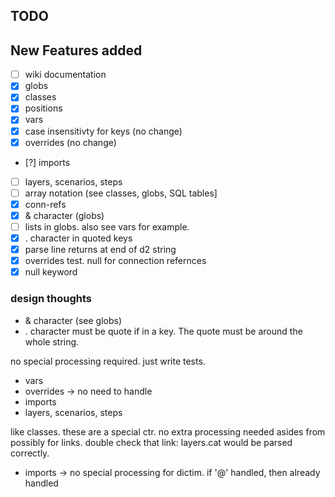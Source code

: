 ## TODO


## New Features added

- [ ] wiki documentation
- [x] globs
- [x] classes
- [x] positions
- [x] vars
- [x] case insensitivty for keys (no change)
- [x] overrides (no change)
- [?] imports
- [ ] layers, scenarios, steps
- [ ] array notation (see classes, globs, SQL tables]
- [x] conn-refs
- [x] & character (globs)
- [ ] lists in globs. also see vars for example.
- [x] . character in quoted keys
- [x] parse line returns at end of d2 string
- [x] overrides test. null for connection refernces
- [x] null keyword

### design thoughts

- & character (see globs)
- . character must be quote if in a key.
The quote must be around the whole string.


no special processing required. just write tests.

- vars
- overrides -> no need to handle
- imports
- layers, scenarios, steps

like classes. these are a special ctr. no extra processing needed asides from possibly for links.
double check that link: layers.cat would be parsed correctly.

- imports -> no special processing for dictim. if '@' handled, then already handled






















